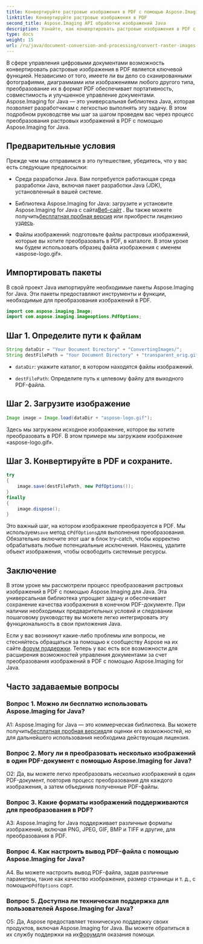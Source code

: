```yaml
---
title: Конвертируйте растровые изображения в PDF с помощью Aspose.Imaging для Java
linktitle: Конвертируйте растровые изображения в PDF
second_title: Aspose.Imaging API обработки изображений Java
description: Узнайте, как конвертировать растровые изображения в PDF с помощью Aspose.Imaging для Java. Простые шаги для качественного результата.
type: docs
weight: 15
url: /ru/java/document-conversion-and-processing/convert-raster-images-to-pdf/
---
```

В сфере управления цифровыми документами возможность конвертировать растровые изображения в PDF является ключевой функцией. Независимо от того, имеете ли вы дело со сканированными фотографиями, диаграммами или изображениями любого другого типа, преобразование их в формат PDF обеспечивает портативность, совместимость и улучшенное управление документами. Aspose.Imaging for Java — это универсальная библиотека Java, которая позволяет разработчикам с легкостью выполнять эту задачу. В этом подробном руководстве мы шаг за шагом проведем вас через процесс преобразования растровых изображений в PDF с помощью Aspose.Imaging for Java.

## Предварительные условия

Прежде чем мы отправимся в это путешествие, убедитесь, что у вас есть следующие предпосылки:

- Среда разработки Java. Вам потребуется работающая среда разработки Java, включая пакет разработки Java (JDK), установленный в вашей системе.

-  Библиотека Aspose.Imaging for Java: загрузите и установите Aspose.Imaging for Java с сайта[Веб-сайт](https://releases.aspose.com/imaging/java/) . Вы также можете получить[бесплатная пробная версия](https://releases.aspose.com/) или приобрести лицензию у[здесь](https://purchase.aspose.com/buy).

- Файлы изображений: подготовьте файлы растровых изображений, которые вы хотите преобразовать в PDF, в каталоге. В этом уроке мы будем использовать образец файла изображения с именем «aspose-logo.gif».

## Импортировать пакеты

В свой проект Java импортируйте необходимые пакеты Aspose.Imaging for Java. Эти пакеты предоставляют инструменты и функции, необходимые для преобразования изображений в PDF.

```java
import com.aspose.imaging.Image;
import com.aspose.imaging.imageoptions.PdfOptions;
```

## Шаг 1. Определите пути к файлам

```java
String dataDir = "Your Document Directory" + "ConvertingImages/";
String destFilePath = "Your Document Directory" + "transparent_orig.gif.pdf";
```

- `dataDir`: укажите каталог, в котором находятся файлы изображений.

- `destFilePath`: Определите путь к целевому файлу для выходного PDF-файла.

## Шаг 2. Загрузите изображение

```java
Image image = Image.load(dataDir + "aspose-logo.gif");
```

Здесь мы загружаем исходное изображение, которое вы хотите преобразовать в PDF. В этом примере мы загружаем изображение «aspose-logo.gif».

## Шаг 3. Конвертируйте в PDF и сохраните.

```java
try
{
    image.save(destFilePath, new PdfOptions());
}
finally
{
    image.dispose();
}
```

 Это важный шаг, на котором изображение преобразуется в PDF. Мы используем`save` метод с`PdfOptions`для выполнения преобразования. Обязательно включите этот шаг в блок try-catch, чтобы корректно обрабатывать любые потенциальные исключения. Наконец, удалите объект изображения, чтобы освободить системные ресурсы.

## Заключение

В этом уроке мы рассмотрели процесс преобразования растровых изображений в PDF с помощью Aspose.Imaging для Java. Эта универсальная библиотека упрощает задачу и обеспечивает сохранение качества изображения в конечном PDF-документе. При наличии необходимых предварительных условий и следовании пошаговому руководству вы можете легко интегрировать эту функциональность в свои приложения Java.

 Если у вас возникнут какие-либо проблемы или вопросы, не стесняйтесь обращаться за помощью к сообществу Aspose на их сайте.[форум поддержки](https://forum.aspose.com/). Теперь у вас есть все возможности для расширения возможностей управления документами за счет преобразования изображений в PDF с помощью Aspose.Imaging for Java.

## Часто задаваемые вопросы

### Вопрос 1. Можно ли бесплатно использовать Aspose.Imaging for Java?

 A1: Aspose.Imaging for Java — это коммерческая библиотека. Вы можете получить[бесплатная пробная версия](https://releases.aspose.com/)для оценки его возможностей, но для дальнейшего использования необходима действующая лицензия.

### Вопрос 2. Могу ли я преобразовать несколько изображений в один PDF-документ с помощью Aspose.Imaging for Java?

О2: Да, вы можете легко преобразовать несколько изображений в один PDF-документ, повторив процесс преобразования для каждого изображения, а затем объединив полученные PDF-файлы.

### Вопрос 3. Какие форматы изображений поддерживаются для преобразования в PDF?

A3: Aspose.Imaging for Java поддерживает различные форматы изображений, включая PNG, JPEG, GIF, BMP и TIFF и другие, для преобразования в PDF.

### Вопрос 4. Как настроить вывод PDF-файла с помощью Aspose.Imaging for Java?

 A4. Вы можете настроить вывод PDF-файла, задав различные параметры, такие как качество изображения, размер страницы и т. д., с помощью`PdfOptions` сорт.

### Вопрос 5. Доступна ли техническая поддержка для пользователей Aspose.Imaging for Java?

 О5: Да, Aspose предоставляет техническую поддержку своих продуктов, включая Aspose.Imaging for Java. Вы можете обратиться в их службу поддержки на их[Форум](https://forum.aspose.com/)для оказания помощи.